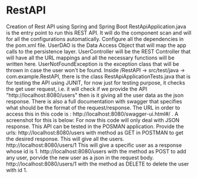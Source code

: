 # RestAPI
Creation of Rest API using Spring and Spring Boot
RestApiApplication.java is the entry point to run this REST API. It will do the component scan and will for all the configurations automatically.
Configure all the dependencies in the pom.xml file.
UserDAO is the Data Access Object that will map the app calls to the persistence layer.
UserController will be the REST Controller that will have all the URL mappings and all the necessary functions will be written here.
UserNotFoundException is the exception class that will be thrown in case the user won't be found.
Inside /RestAPI -> src/test/java -> com.example.RestAPI, there is the class RestApiApplicationTests.java that is for testing the API using JUNIT, for now just for testing purpose, it checks the get user request, i.e. it will check if we provide the API "http://localhost:8080/users" then is it giving all the user data as the json response.
There is also a full documentation with swagger that specifies what should be the format of the request/response. The URL in order to access this in this code is : http://localhost:8080/swagger-ui.html#/ . A screenshot for this is below:
For now this code will only deal with JSON response.
This API can be tested in the POSMAN application.
Provide the urls:
  http://localhost:8080/users with method as GET in POSTMAN to get the desired response. This will give all the users.
  http://localhost:8080/users/1 This will give a specific user as a response whose id is 1.
  http://localhost:8080/users with the method as POST to add any user, porvide the new user as a json in the request body.
  http://localhost:8080/users/1  with the method as DELETE to delete the user with id 1.
